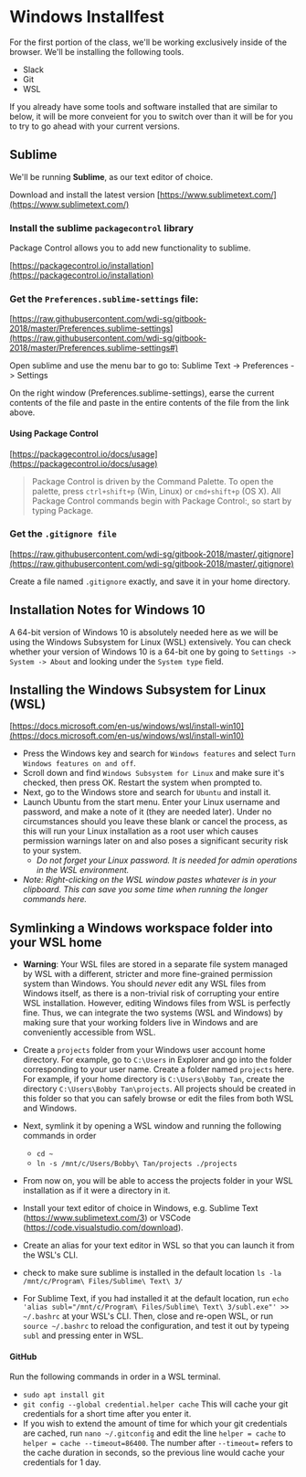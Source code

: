 # Windows Installfest

For the first portion of the class, we'll be working exclusively inside of the browser. We'll be installing the following tools.

* Slack
* Git
* WSL

If you already have some tools and software installed that are similar to below, it will be more conveient for you to switch over than it will be for you to try to go ahead with your current versions.

## Sublime
We'll be running **Sublime**, as our text editor of choice.

Download and install the latest version [https://www.sublimetext.com/](https://www.sublimetext.com/)

### Install the sublime `packagecontrol` library
Package Control allows you to add new functionality to sublime.

[https://packagecontrol.io/installation](https://packagecontrol.io/installation)

### Get the `Preferences.sublime-settings` file:
[https://raw.githubusercontent.com/wdi-sg/gitbook-2018/master/Preferences.sublime-settings](https://raw.githubusercontent.com/wdi-sg/gitbook-2018/master/Preferences.sublime-settings#)

Open sublime and use the menu bar to go to: Sublime Text -> Preferences -> Settings

On the right window (Preferences.sublime-settings), earse the current contents of the file and paste in the entire contents of the file from the link above.


#### Using Package Control
[https://packagecontrol.io/docs/usage](https://packagecontrol.io/docs/usage)

> Package Control is driven by the Command Palette. To open the palette, press `ctrl+shift+p` (Win, Linux) or `cmd+shift+p` (OS X). All Package Control commands begin with Package Control:, so start by typing Package.

### Get the `.gitignore file`
[https://raw.githubusercontent.com/wdi-sg/gitbook-2018/master/.gitignore](https://raw.githubusercontent.com/wdi-sg/gitbook-2018/master/.gitignore)

Create a file named `.gitignore` exactly, and save it in your home directory.


## Installation Notes for Windows 10

A 64-bit version of Windows 10 is absolutely needed here as we will be using the Windows Subsystem for Linux (WSL) extensively. You can check whether your version of Windows 10 is a 64-bit one by going to `Settings -> System -> About` and looking under the `System type` field.

## Installing the Windows Subsystem for Linux (WSL)
[https://docs.microsoft.com/en-us/windows/wsl/install-win10](https://docs.microsoft.com/en-us/windows/wsl/install-win10)

- Press the Windows key and search for `Windows features` and select `Turn Windows features on and off`.
- Scroll down and find `Windows Subsystem for Linux` and make sure it's checked, then press OK. Restart the system when prompted to.
- Next, go to the Windows store and search for `Ubuntu` and install it.
- Launch Ubuntu from the start menu. Enter your Linux username and password, and make a note of it (they are needed later). Under no circumstances should you leave these blank or cancel the process, as this will run your Linux installation as a root user which causes permission warnings later on and also poses a significant security risk to your system.
  - _Do not forget your Linux password. It is needed for admin operations in the WSL environment._
- _Note: Right-clicking on the WSL window pastes whatever is in your clipboard. This can save you some time when running the longer commands here._

## Symlinking a Windows workspace folder into your WSL home
- __Warning__: Your WSL files are stored in a separate file system managed by WSL with a different, stricter and more fine-grained permission system than Windows. You should _never_ edit any WSL files from Windows itself, as there is a non-trivial risk of corrupting your entire WSL installation. However, editing Windows files from WSL is perfectly fine. Thus, we can integrate the two systems (WSL and Windows) by making sure that your working folders live in Windows and are conveniently accessible from WSL.

- Create a `projects` folder from your Windows user account home directory. For example, go to `C:\Users` in Explorer and go into the folder corresponding to your user name.  Create a folder named `projects` here. For example, if your home directory is `C:\Users\Bobby Tan`, create the directory `C:\Users\Bobby Tan\projects`. All projects should be created in this folder so that you can safely browse or edit the files from both WSL and Windows.
- Next, symlink it by opening a WSL window and running the following commands in order
	- `cd ~`
	- `ln -s /mnt/c/Users/Bobby\ Tan/projects ./projects`
	
- From now on, you will be able to access the projects folder in your WSL installation as if it were a directory in it.

- Install your text editor of choice in Windows, e.g. Sublime Text (https://www.sublimetext.com/3) or VSCode (https://code.visualstudio.com/download). 

- Create an alias for your text editor in WSL so that you can launch it from the WSL's CLI.

- check to make sure sublime is installed in the default location `ls -la /mnt/c/Program\ Files/Sublime\ Text\ 3/`

- For Sublime Text, if you had installed it at the default location, run `echo 'alias subl="/mnt/c/Program\ Files/Sublime\ Text\ 3/subl.exe"' >> ~/.bashrc` at your WSL's CLI. Then, close and re-open WSL, or run `source ~/.bashrc` to reload the configuration, and test it out by typeing `subl` and pressing enter in WSL.

#### GitHub
Run the following commands in order in a WSL terminal.
- `sudo apt install git`
- `git config --global credential.helper cache` This will cache your git credentials for a short time after you enter it.
- If you wish to extend the amount of time for which your git credentials are cached, run `nano ~/.gitconfig` and edit the line `helper = cache` to `helper = cache --timeout=86400`. The number after `--timeout=` refers to the cache duration in seconds, so the previous line would cache your credentials for 1 day.


